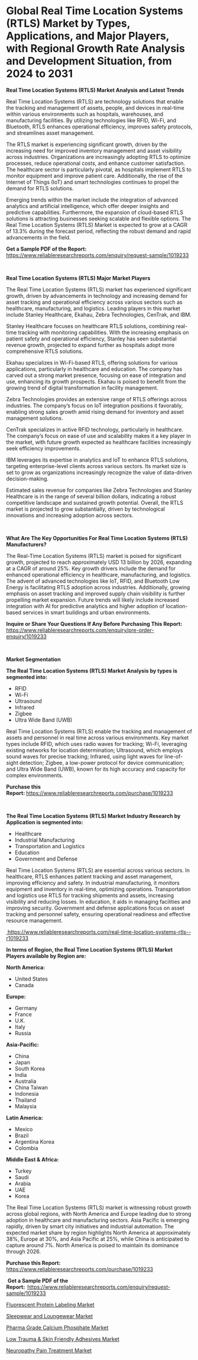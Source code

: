<p><h1>Global Real Time Location Systems (RTLS) Market by Types, Applications, and Major Players, with Regional Growth Rate Analysis and Development Situation, from 2024 to 2031</h1></p><p><strong>Real Time Location Systems (RTLS) Market Analysis and Latest Trends</strong></p>
<p><p>Real Time Location Systems (RTLS) are technology solutions that enable the tracking and management of assets, people, and devices in real-time within various environments such as hospitals, warehouses, and manufacturing facilities. By utilizing technologies like RFID, Wi-Fi, and Bluetooth, RTLS enhances operational efficiency, improves safety protocols, and streamlines asset management.</p><p>The RTLS market is experiencing significant growth, driven by the increasing need for improved inventory management and asset visibility across industries. Organizations are increasingly adopting RTLS to optimize processes, reduce operational costs, and enhance customer satisfaction. The healthcare sector is particularly pivotal, as hospitals implement RTLS to monitor equipment and improve patient care. Additionally, the rise of the Internet of Things (IoT) and smart technologies continues to propel the demand for RTLS solutions.</p><p>Emerging trends within the market include the integration of advanced analytics and artificial intelligence, which offer deeper insights and predictive capabilities. Furthermore, the expansion of cloud-based RTLS solutions is attracting businesses seeking scalable and flexible options. The Real Time Location Systems (RTLS) Market is expected to grow at a CAGR of 13.3% during the forecast period, reflecting the robust demand and rapid advancements in the field.</p></p>
<p><strong>Get a Sample PDF of the Report:&nbsp;</strong> <a href="https://www.reliableresearchreports.com/enquiry/request-sample/1019233?utm_campaign=117&utm_medium=2&utm_source=Github&utm_content=ia&utm_term=04122024&utm_id=real-time-location-systems-rtls">https://www.reliableresearchreports.com/enquiry/request-sample/1019233</a></p>
<p>&nbsp;</p>
<p><strong>Real Time Location Systems (RTLS) Major Market Players</strong></p>
<p><p>The Real Time Location Systems (RTLS) market has experienced significant growth, driven by advancements in technology and increasing demand for asset tracking and operational efficiency across various sectors such as healthcare, manufacturing, and logistics. Leading players in this market include Stanley Healthcare, Ekahau, Zebra Technologies, CenTrak, and IBM.</p><p>Stanley Healthcare focuses on healthcare RTLS solutions, combining real-time tracking with monitoring capabilities. With the increasing emphasis on patient safety and operational efficiency, Stanley has seen substantial revenue growth, projected to expand further as hospitals adopt more comprehensive RTLS solutions.</p><p>Ekahau specializes in Wi-Fi-based RTLS, offering solutions for various applications, particularly in healthcare and education. The company has carved out a strong market presence, focusing on ease of integration and use, enhancing its growth prospects. Ekahau is poised to benefit from the growing trend of digital transformation in facility management.</p><p>Zebra Technologies provides an extensive range of RTLS offerings across industries. The company’s focus on IoT integration positions it favorably, enabling strong sales growth amid rising demand for inventory and asset management solutions.</p><p>CenTrak specializes in active RFID technology, particularly in healthcare. The company’s focus on ease of use and scalability makes it a key player in the market, with future growth expected as healthcare facilities increasingly seek efficiency improvements.</p><p>IBM leverages its expertise in analytics and IoT to enhance RTLS solutions, targeting enterprise-level clients across various sectors. Its market size is set to grow as organizations increasingly recognize the value of data-driven decision-making.</p><p>Estimated sales revenue for companies like Zebra Technologies and Stanley Healthcare is in the range of several billion dollars, indicating a robust competitive landscape and sustained growth potential. Overall, the RTLS market is projected to grow substantially, driven by technological innovations and increasing adoption across sectors.</p></p>
<p>&nbsp;</p>
<p><strong>What Are The Key Opportunities For Real Time Location Systems (RTLS) Manufacturers?</strong></p>
<p><p>The Real-Time Location Systems (RTLS) market is poised for significant growth, projected to reach approximately USD 13 billion by 2026, expanding at a CAGR of around 25%. Key growth drivers include the demand for enhanced operational efficiency in healthcare, manufacturing, and logistics. The advent of advanced technologies like IoT, RFID, and Bluetooth Low Energy is facilitating RTLS adoption across industries. Additionally, growing emphasis on asset tracking and improved supply chain visibility is further propelling market expansion. Future trends will likely include increased integration with AI for predictive analytics and higher adoption of location-based services in smart buildings and urban environments.</p></p>
<p><strong>Inquire or Share Your Questions If Any Before Purchasing This Report:</strong> <a href="https://www.reliableresearchreports.com/enquiry/pre-order-enquiry/1019233?utm_campaign=117&utm_medium=2&utm_source=Github&utm_content=ia&utm_term=04122024&utm_id=real-time-location-systems-rtls">https://www.reliableresearchreports.com/enquiry/pre-order-enquiry/1019233</a></p>
<p>&nbsp;</p>
<p><strong>Market Segmentation</strong></p>
<p><strong>The Real Time Location Systems (RTLS) Market Analysis by types is segmented into:</strong></p>
<p><ul><li>RFID</li><li>Wi-Fi</li><li>Ultrasound</li><li>Infrared</li><li>Zigbee</li><li>Ultra Wide Band (UWB)</li></ul></p>
<p><p>Real Time Location Systems (RTLS) enable the tracking and management of assets and personnel in real time across various environments. Key market types include RFID, which uses radio waves for tracking; Wi-Fi, leveraging existing networks for location determination; Ultrasound, which employs sound waves for precise tracking; Infrared, using light waves for line-of-sight detection; Zigbee, a low-power protocol for device communication; and Ultra Wide Band (UWB), known for its high accuracy and capacity for complex environments.</p></p>
<p><strong>Purchase this Report:&nbsp;</strong><a href="https://www.reliableresearchreports.com/purchase/1019233?utm_campaign=117&utm_medium=2&utm_source=Github&utm_content=ia&utm_term=04122024&utm_id=real-time-location-systems-rtls">https://www.reliableresearchreports.com/purchase/1019233</a></p>
<p>&nbsp;</p>
<p><strong>The Real Time Location Systems (RTLS) Market Industry Research by Application is segmented into:</strong></p>
<p><ul><li>Healthcare</li><li>Industrial Manufacturing</li><li>Transportation and Logistics</li><li>Education</li><li>Government and Defense</li></ul></p>
<p><p>Real Time Location Systems (RTLS) are essential across various sectors. In healthcare, RTLS enhances patient tracking and asset management, improving efficiency and safety. In industrial manufacturing, it monitors equipment and inventory in real-time, optimizing operations. Transportation and logistics use RTLS for tracking shipments and assets, increasing visibility and reducing losses. In education, it aids in managing facilities and improving security. Government and defense applications focus on asset tracking and personnel safety, ensuring operational readiness and effective resource management.</p></p>
<p><a href="https://www.reliableresearchreports.com/real-time-location-systems-rtls--r1019233?utm_campaign=117&utm_medium=2&utm_source=Github&utm_content=ia&utm_term=04122024&utm_id=real-time-location-systems-rtls">&nbsp;https://www.reliableresearchreports.com/real-time-location-systems-rtls--r1019233</a></p>
<p><strong>In terms of Region, the Real Time Location Systems (RTLS) Market Players available by Region are:</strong></p>
<p>
    <p> <strong> North America: </strong>
        <ul>
            <li>United States</li>
            <li>Canada</li>
        </ul>
        </p> 
    <p> <strong> Europe: </strong>
        <ul>
            <li>Germany</li>
            <li>France</li>
            <li>U.K.</li>
            <li>Italy</li>
            <li>Russia</li>
        </ul>
        </p> 
    <p> <strong> Asia-Pacific: </strong>
        <ul>
            <li>China</li>
            <li>Japan</li>
            <li>South Korea</li>
            <li>India</li>
            <li>Australia</li>
            <li>China Taiwan</li>
            <li>Indonesia</li>
            <li>Thailand</li>
            <li>Malaysia</li>
        </ul>
        </p> 
    <p> <strong> Latin America: </strong>
        <ul>
            <li>Mexico</li>
            <li>Brazil</li>
            <li>Argentina Korea</li>
            <li>Colombia</li>
        </ul>
        </p> 
    <p> <strong> Middle East & Africa: </strong>
        <ul>
            <li>Turkey</li>
            <li>Saudi</li>
            <li>Arabia</li>
            <li>UAE</li>
            <li>Korea</li>
        </ul>
    </p>
    </p>
<p><p>The Real Time Location Systems (RTLS) market is witnessing robust growth across global regions, with North America and Europe leading due to strong adoption in healthcare and manufacturing sectors. Asia Pacific is emerging rapidly, driven by smart city initiatives and industrial automation. The expected market share by region highlights North America at approximately 38%, Europe at 30%, and Asia Pacific at 25%, while China is anticipated to capture around 7%. North America is poised to maintain its dominance through 2026.</p></p>
<p><strong>Purchase this Report: </strong><a href="https://www.reliableresearchreports.com/purchase/1019233?utm_campaign=117&utm_medium=2&utm_source=Github&utm_content=ia&utm_term=04122024&utm_id=real-time-location-systems-rtls">https://www.reliableresearchreports.com/purchase/1019233</a></p>
<p>&nbsp;<strong>Get a Sample PDF of the Report:&nbsp;&nbsp;</strong><a href="https://www.reliableresearchreports.com/enquiry/request-sample/1019233?utm_campaign=117&utm_medium=2&utm_source=Github&utm_content=ia&utm_term=04122024&utm_id=real-time-location-systems-rtls">https://www.reliableresearchreports.com/enquiry/request-sample/1019233</a></p>
<p><strong></strong></p>
<p><p><a href="https://www.linkedin.com/pulse/fluorescent-protein-labeling-market-growth-overview-industry-dr0ee?utm_campaign=117&utm_medium=2&utm_source=Github&utm_content=ia&utm_term=04122024&utm_id=real-time-location-systems-rtls">Fluorescent Protein Labeling Market</a></p><p><a href="https://issuu.com/reportprime-2/docs/sleepwear-and-loungewear-market-size-2030.pptx?utm_campaign=117&utm_medium=2&utm_source=Github&utm_content=ia&utm_term=04122024&utm_id=real-time-location-systems-rtls">Sleepwear and Loungewear Market</a></p><p><a href="https://issuu.com/reportprime-2/docs/pharma-grade-calcium-phosphate-market-size-2030.pp?utm_campaign=117&utm_medium=2&utm_source=Github&utm_content=ia&utm_term=04122024&utm_id=real-time-location-systems-rtls">Pharma Grade Calcium Phosphate Market</a></p><p><a href="https://github.com/AshikRahman991/Market-Research-Report-List-1/blob/main/low-trauma-skin-friendly-adhesives-market.md?utm_campaign=117&utm_medium=2&utm_source=Github&utm_content=ia&utm_term=04122024&utm_id=real-time-location-systems-rtls">Low Trauma & Skin Friendly Adhesives Market</a></p><p><a href="https://www.linkedin.com/pulse/size-neuropathy-pain-treatment-marketindustry-trends-the128-vljvc?utm_campaign=117&utm_medium=2&utm_source=Github&utm_content=ia&utm_term=04122024&utm_id=real-time-location-systems-rtls">Neuropathy Pain Treatment Market</a></p></p>